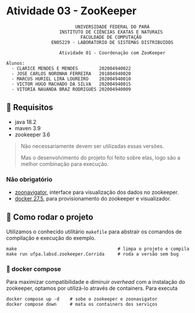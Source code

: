 # Atividade 03 - ZooKeeper

```plaintext
                          UNIVERSIDADE FEDERAL DO PARÁ
                    INSTITUTO DE CIÊNCIAS EXATAS E NATURAIS
                            FACULDADE DE COMPUTAÇÃO
                 EN05229 - LABORATORIO DE SISTEMAS DISTRIBUIDOS

                    Atividade 01 - Coordenação com ZooKeeper

Alunos:
  - CLARICE MENDES E MENDES        202004940022
  - JOSE CARLOS NORONHA FERREIRA   201804940020
  - MARCUS HURIEL LIRA LOUREIRO    202004940010
  - VICTOR HUGO MACHADO DA SILVA   202004940015
  - VITORIA NAUANDA BRAZ RODRIGUES 202004940009
```

## :toolbox: Requisitos

- java 18.2
- maven 3.9
- zookeeper 3.6

> Não necessariamente devem ser utilizadas essas versões.
>
> Mas o desenvolvimento do projeto foi feito sobre elas, logo são a melhor
> combinação para execução.

### Não obrigatório

- [zoonavigator](https://github.com/elkozmon/zoonavigator), interface para
visualização dos dados no zookeeper.
- [docker 27.5](https://docker.com), para provisionamento do zookeeper e visualizador.

## :rocket: Como rodar o projeto

Utilizamos o conhecido utilitário `makefile` para abstrair os comandos de
compilação e execução do exemplo.

```shell
make                                      # limpa o projeto e compila
make run ufpa.labsd.zookeeper.Corrida     # roda a versão sem bug
```

### :whale: docker compose

Para maximizar compatibilidade e diminuir *overhead* com a instalação do
zookeeper, optamos por utilizá-lo através de containers. Para executa

```shell
docker compose up -d    # sobe o zookeeper e zoonavigator
docker compose down     # mata os containers dos serviços
```
